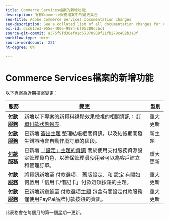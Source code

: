 ```yaml
---
title: Commerce Services檔案的新增功能
description: 所有Commerce服務檔案中的變更集合
seo-title: Adobe Commerce Services documentation changes
seo-description: See a collated list of all documentation changes for Adobe Commerce Services and integration services.
exl-id: dcc613e3-955e-4006-9984-bf05289d3bc1
source-git-commit: a375f9fd38ef91d67878989f21fb278c402b3a8f
workflow-type: tm+mt
source-wordcount: '221'
ht-degree: 0%

---
```


# Commerce Services檔案的新增功能

以下專案為近期檔案變更：

| 服務 | 變更 | 型別 |
| -- | -- | -- |
| [**付款服務**](../payment-services/overview.md) | 新增以下專案的新資料視覺效果檢視的相關資訊： [訂單付款狀態報表](https://experienceleague.adobe.com/docs/commerce-merchant-services/payment-services/reporting/order-payment-status.html). | 重大更新 |
| [**付款服務**](../payment-services/overview.md) | 已新增 [簽出主題](https://experienceleague.adobe.com/docs/commerce-merchant-services/payment-services/payments-checkout/checkout.html) 整理結帳相關資訊，以及結帳期間發生錯誤時會自動作廢訂單的區段。 | 新主題 |
| [**付款服務**](../payment-services/overview.md) | 已新增 [「設定」主題的資訊](https://experienceleague.adobe.com/docs/commerce-merchant-services/payment-services/configure/settings.html#configure-roles) 關於使用支付服務資源設定管理員角色，以確保管理員使用者可以為客戶建立和管理訂單。 | 重大更新 |
| [**付款服務**](../payment-services/overview.md) | 將資訊新增至 [付款選項](https://experienceleague.adobe.com/docs/commerce-merchant-services/payment-services/payments-checkout/payments-options.html#debit-or-credit-card-button)， [舊版設定](https://experienceleague.adobe.com/docs/commerce-merchant-services/payment-services/configure/configure-admin.html#configure-paypal-smart-buttons)、和 [設定](https://experienceleague.adobe.com/docs/commerce-merchant-services/payment-services/configure/settings.html#payment-buttons) 有關如何啟用「信用卡/借記卡」付款選項按鈕的主題。 | 重大更新 |
| [**付款服務**](../payment-services/overview.md) | 已新增新章節至 [付款選項主題](https://experienceleague.adobe.com/docs/commerce-merchant-services/payment-services/payments-checkout/payments-options.html#use-only-paypal-branded-payment-buttons) 包含有關設定付款服務僅使用PayPal品牌付款按鈕的資訊。 | 重大更新 |

此表格會在每個月的第一個星期一更新。
